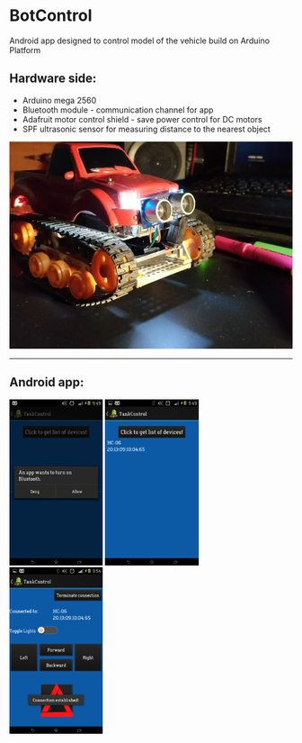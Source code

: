 # BotControl
Android app designed to control model of the vehicle build on Arduino Platform
## Hardware side:
 * Arduino mega 2560
 * Bluetooth module - communication channel for app
 * Adafruit motor control shield - save power control for DC motors
 * SPF ultrasonic sensor for measuring distance to the nearest object
 
<p align="center">
<img src ="https://github.com/mkrajnak/BotControl/blob/master/tank.jpeg?raw=true" />
</p>

**** 
## Android app:
<div>
<img width="33%" src ="https://github.com/mkrajnak/BotControl/blob/master/Screenshot_2014-05-05-21-49-12.png?raw=true" />
<img width="33%" src ="https://github.com/mkrajnak/BotControl/blob/master/Screenshot_2014-05-05-21-49-40.png?raw=true" />
<img width="33%" src ="https://github.com/mkrajnak/BotControl/blob/master/Screenshot_2014-05-05-21-54-07.png?raw=true" />
</div>
